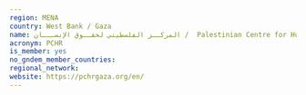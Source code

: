 ```yaml
---
region: MENA
country: West Bank / Gaza 
name: المركــز الفلسطيني لحقــوق الإنســـان /  Palestinian Centre for Human Rights (PCHR) 
acronym: PCHR
is_member: yes
no_gndem_member_countries: 
regional_network: 
website: https://pchrgaza.org/en/
---
```

